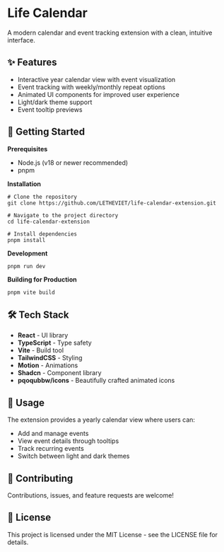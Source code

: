 # Life Calendar

A modern calendar and event tracking extension with a clean, intuitive interface.

## ✨ Features
- Interactive year calendar view with event visualization
- Event tracking with weekly/monthly repeat options
- Animated UI components for improved user experience
- Light/dark theme support
- Event tooltip previews

## 🚀 Getting Started
**Prerequisites**
- Node.js (v18 or newer recommended)
- pnpm

**Installation**
```shell
# Clone the repository
git clone https://github.com/LETHEVIET/life-calendar-extension.git

# Navigate to the project directory
cd life-calendar-extension

# Install dependencies
pnpm install
```
**Development**
```shell
pnpm run dev
```
**Building for Production**
```shell
pnpm vite build
```
## 🛠️ Tech Stack
- **React** - UI library
- **TypeScript** - Type safety
- **Vite** - Build tool
- **TailwindCSS** - Styling
- **Motion** - Animations
- **Shadcn** - Component library
- **pqoqubbw/icons** - Beautifully crafted animated icons

## 📖 Usage
The extension provides a yearly calendar view where users can:

- Add and manage events
- View event details through tooltips
- Track recurring events
- Switch between light and dark themes

## 🤝 Contributing
Contributions, issues, and feature requests are welcome!

## 📄 License
This project is licensed under the MIT License - see the LICENSE file for details.